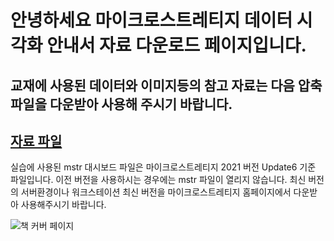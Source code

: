 # 안녕하세요 마이크로스트레티지 데이터 시각화 안내서 자료 다운로드 페이지입니다. 

## 교재에 사용된 데이터와 이미지등의 참고 자료는 다음 압축파일을 다운받아 사용해 주시기 바랍니다. 

## [자료 파일](https://github.com/mstrdh/mstrguide/raw/main/MstrGuideBookDataFiles.zip)

실습에 사용된 mstr 대시보드 파일은 마이크로스트레티지 2021 버전 Update6 기준 파일입니다. 이전 버전을 사용하시는 경우에는 mstr 파일이 열리지 않습니다. 
최신 버전의 서버환경이나 워크스테이션 최신 버전을 마이크로스트레티지 홈페이지에서 다운받아 사용해주시기 바랍니다. 


![책 커버 페이지]({{site.url}}/images/logo.png)